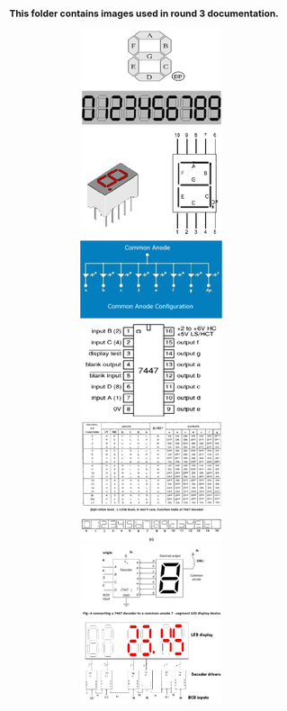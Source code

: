 ### This folder contains images used in round 3 documentation.
<div align="center">
<img src="experiment/images/fig1.png" width="50%">
<img src="experiment/images/fig2.png" width="50%">
<img src="experiment/images/fig3.png" width="50%">
<img src="experiment/images/fig4.png" width="50%">
<img src="experiment/images/fig5.png" width="50%">
<img src="experiment/images/fig6.png" width="50%">
<img src="experiment/images/fig7.png" width="50%">
<img src="experiment/images/fig8.png" width="50%">

</div>